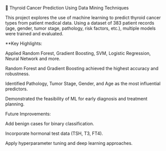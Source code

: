 🧬 Thyroid Cancer Prediction Using Data Mining Techniques

This project explores the use of machine learning to predict thyroid cancer types from patient medical data. Using a dataset of 383 patient records (age, gender, tumor stage, pathology, risk factors, etc.), multiple models were trained and evaluated.

**Key Highlights:

Applied Random Forest, Gradient Boosting, SVM, Logistic Regression, Neural Network and more.

Random Forest and Gradient Boosting achieved the highest accuracy and robustness.

Identified Pathology, Tumor Stage, Gender, and Age as the most influential predictors.

Demonstrated the feasibility of ML for early diagnosis and treatment planning.

Future Improvements:

Add benign cases for binary classification.

Incorporate hormonal test data (TSH, T3, FT4).

Apply hyperparameter tuning and deep learning approaches.
